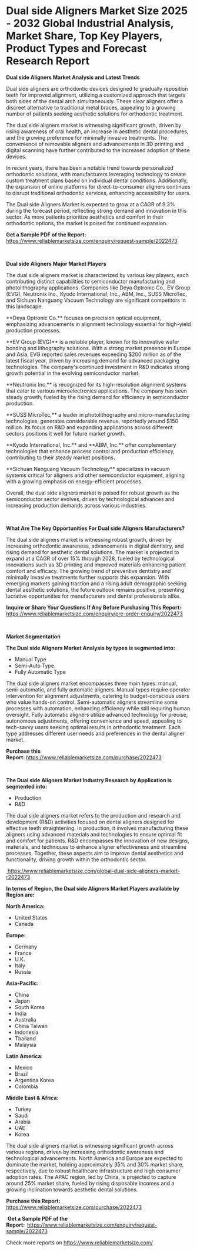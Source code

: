 <p><h1>Dual side Aligners Market Size 2025 - 2032 Global Industrial Analysis, Market Share, Top Key Players, Product Types and Forecast Research Report</h1></p><p><strong>Dual side Aligners Market Analysis and Latest Trends</strong></p>
<p><p>Dual side aligners are orthodontic devices designed to gradually reposition teeth for improved alignment, utilizing a customized approach that targets both sides of the dental arch simultaneously. These clear aligners offer a discreet alternative to traditional metal braces, appealing to a growing number of patients seeking aesthetic solutions for orthodontic treatment.</p><p>The dual side aligners market is witnessing significant growth, driven by rising awareness of oral health, an increase in aesthetic dental procedures, and the growing preference for minimally invasive treatments. The convenience of removable aligners and advancements in 3D printing and digital scanning have further contributed to the increased adoption of these devices. </p><p>In recent years, there has been a notable trend towards personalized orthodontic solutions, with manufacturers leveraging technology to create custom treatment plans based on individual dental conditions. Additionally, the expansion of online platforms for direct-to-consumer aligners continues to disrupt traditional orthodontic services, enhancing accessibility for users.</p><p>The Dual side Aligners Market is expected to grow at a CAGR of 9.3% during the forecast period, reflecting strong demand and innovation in this sector. As more patients prioritize aesthetics and comfort in their orthodontic options, the market is poised for continued expansion.</p></p>
<p><strong>Get a Sample PDF of the Report:&nbsp;</strong> <a href="https://www.reliablemarketsize.com/enquiry/request-sample/2022473?utm_campaign=3504&utm_medium=2&utm_source=Github&utm_content=ia&utm_term=29032025&utm_id=dual-side-aligners">https://www.reliablemarketsize.com/enquiry/request-sample/2022473</a></p>
<p>&nbsp;</p>
<p><strong>Dual side Aligners Major Market Players</strong></p>
<p><p>The dual side aligners market is characterized by various key players, each contributing distinct capabilities to semiconductor manufacturing and photolithography applications. Companies like Deya Optronic Co., EV Group (EVG), Neutronix Inc., Kyodo International, Inc., ABM, Inc., SUSS MicroTec, and Sichuan Nanguang Vacuum Technology are significant competitors in this landscape.</p><p>**Deya Optronic Co.** focuses on precision optical equipment, emphasizing advancements in alignment technology essential for high-yield production processes.</p><p>**EV Group (EVG)** is a notable player, known for its innovative wafer bonding and lithography solutions. With a strong market presence in Europe and Asia, EVG reported sales revenues exceeding $200 million as of the latest fiscal year, driven by increasing demand for advanced packaging technologies. The company's continued investment in R&D indicates strong growth potential in the evolving semiconductor market.</p><p>**Neutronix Inc.** is recognized for its high-resolution alignment systems that cater to various microelectronics applications. The company has seen steady growth, fueled by the rising demand for efficiency in semiconductor production. </p><p>**SUSS MicroTec,** a leader in photolithography and micro-manufacturing technologies, generates considerable revenue, reportedly around $150 million. Its focus on R&D and expanding applications across different sectors positions it well for future market growth.</p><p>**Kyodo International, Inc.** and **ABM, Inc.** offer complementary technologies that enhance process control and production efficiency, contributing to their steady market positions.</p><p>**Sichuan Nanguang Vacuum Technology** specializes in vacuum systems critical for aligners and other semiconductor equipment, aligning with a growing emphasis on energy-efficient processes.</p><p>Overall, the dual side aligners market is poised for robust growth as the semiconductor sector evolves, driven by technological advances and increasing production demands across various industries.</p></p>
<p>&nbsp;</p>
<p><strong>What Are The Key Opportunities For Dual side Aligners Manufacturers?</strong></p>
<p><p>The dual side aligners market is witnessing robust growth, driven by increasing orthodontic awareness, advancements in digital dentistry, and rising demand for aesthetic dental solutions. The market is projected to expand at a CAGR of over 15% through 2028, fueled by technological innovations such as 3D printing and improved materials enhancing patient comfort and efficacy. The growing trend of preventive dentistry and minimally invasive treatments further supports this expansion. With emerging markets gaining traction and a rising adult demographic seeking dental aesthetic solutions, the future outlook remains positive, presenting lucrative opportunities for manufacturers and dental professionals alike.</p></p>
<p><strong>Inquire or Share Your Questions If Any Before Purchasing This Report:</strong> <a href="https://www.reliablemarketsize.com/enquiry/pre-order-enquiry/2022473?utm_campaign=3504&utm_medium=2&utm_source=Github&utm_content=ia&utm_term=29032025&utm_id=dual-side-aligners">https://www.reliablemarketsize.com/enquiry/pre-order-enquiry/2022473</a></p>
<p>&nbsp;</p>
<p><strong>Market Segmentation</strong></p>
<p><strong>The Dual side Aligners Market Analysis by types is segmented into:</strong></p>
<p><ul><li>Manual Type</li><li>Semi-Auto Type</li><li>Fully Automatic Type</li></ul></p>
<p><p>The dual side aligners market encompasses three main types: manual, semi-automatic, and fully automatic aligners. Manual types require operator intervention for alignment adjustments, catering to budget-conscious users who value hands-on control. Semi-automatic aligners streamline some processes with automation, enhancing efficiency while still requiring human oversight. Fully automatic aligners utilize advanced technology for precise, autonomous adjustments, offering convenience and speed, appealing to tech-savvy users seeking optimal results in orthodontic treatment. Each type addresses different user needs and preferences in the dental aligner market.</p></p>
<p><strong>Purchase this Report:&nbsp;</strong><a href="https://www.reliablemarketsize.com/purchase/2022473?utm_campaign=3504&utm_medium=2&utm_source=Github&utm_content=ia&utm_term=29032025&utm_id=dual-side-aligners">https://www.reliablemarketsize.com/purchase/2022473</a></p>
<p>&nbsp;</p>
<p><strong>The Dual side Aligners Market Industry Research by Application is segmented into:</strong></p>
<p><ul><li>Production</li><li>R&D</li></ul></p>
<p><p>The dual side aligners market refers to the production and research and development (R&D) activities focused on dental aligners designed for effective teeth straightening. In production, it involves manufacturing these aligners using advanced materials and technologies to ensure optimal fit and comfort for patients. R&D encompasses the innovation of new designs, materials, and techniques to enhance aligner effectiveness and streamline processes. Together, these aspects aim to improve dental aesthetics and functionality, driving growth within the orthodontic sector.</p></p>
<p><a href="https://www.reliablemarketsize.com/global-dual-side-aligners-market-r2022473?utm_campaign=3504&utm_medium=2&utm_source=Github&utm_content=ia&utm_term=29032025&utm_id=dual-side-aligners">&nbsp;https://www.reliablemarketsize.com/global-dual-side-aligners-market-r2022473</a></p>
<p><strong>In terms of Region, the Dual side Aligners Market Players available by Region are:</strong></p>
<p>
    <p> <strong> North America: </strong>
        <ul>
            <li>United States</li>
            <li>Canada</li>
        </ul>
        </p> 
    <p> <strong> Europe: </strong>
        <ul>
            <li>Germany</li>
            <li>France</li>
            <li>U.K.</li>
            <li>Italy</li>
            <li>Russia</li>
        </ul>
        </p> 
    <p> <strong> Asia-Pacific: </strong>
        <ul>
            <li>China</li>
            <li>Japan</li>
            <li>South Korea</li>
            <li>India</li>
            <li>Australia</li>
            <li>China Taiwan</li>
            <li>Indonesia</li>
            <li>Thailand</li>
            <li>Malaysia</li>
        </ul>
        </p> 
    <p> <strong> Latin America: </strong>
        <ul>
            <li>Mexico</li>
            <li>Brazil</li>
            <li>Argentina Korea</li>
            <li>Colombia</li>
        </ul>
        </p> 
    <p> <strong> Middle East & Africa: </strong>
        <ul>
            <li>Turkey</li>
            <li>Saudi</li>
            <li>Arabia</li>
            <li>UAE</li>
            <li>Korea</li>
        </ul>
    </p>
    </p>
<p><p>The dual side aligners market is witnessing significant growth across various regions, driven by increasing orthodontic awareness and technological advancements. North America and Europe are expected to dominate the market, holding approximately 35% and 30% market share, respectively, due to robust healthcare infrastructure and high consumer adoption rates. The APAC region, led by China, is projected to capture around 25% market share, fueled by rising disposable incomes and a growing inclination towards aesthetic dental solutions.</p></p>
<p><strong>Purchase this Report: </strong><a href="https://www.reliablemarketsize.com/purchase/2022473?utm_campaign=3504&utm_medium=2&utm_source=Github&utm_content=ia&utm_term=29032025&utm_id=dual-side-aligners">https://www.reliablemarketsize.com/purchase/2022473</a></p>
<p>&nbsp;<strong>Get a Sample PDF of the Report:&nbsp;&nbsp;</strong><a href="https://www.reliablemarketsize.com/enquiry/request-sample/2022473?utm_campaign=3504&utm_medium=2&utm_source=Github&utm_content=ia&utm_term=29032025&utm_id=dual-side-aligners">https://www.reliablemarketsize.com/enquiry/request-sample/2022473</a></p>
<p><strong></strong></p>
<p>Check more reports on <a href="https://www.reliablemarketsize.com/?utm_campaign=3504&utm_medium=2&utm_source=Github&utm_content=ia&utm_term=29032025&utm_id=dual-side-aligners">https://www.reliablemarketsize.com/</a></p>